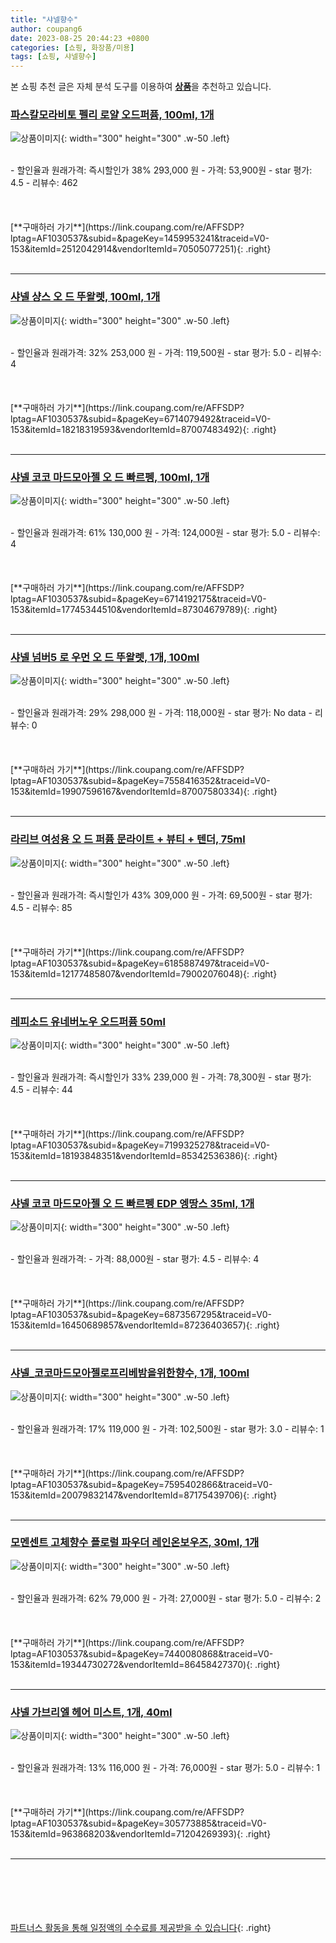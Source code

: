```yaml
---
title: "샤넬향수"
author: coupang6
date: 2023-08-25 20:44:23 +0800
categories: [쇼핑, 화장품/미용]
tags: [쇼핑, 샤넬향수]
---
```


본 쇼핑 추천 글은 자체 분석 도구를 이용하여 [**상품**](https://link.coupang.com/a/bao1ui)을 추천하고 있습니다.

### [파스칼모라비토 펠리 로얄 오드퍼퓸, 100ml, 1개](https://link.coupang.com/re/AFFSDP?lptag=AF1030537&subid=&pageKey=1459953241&traceid=V0-153&itemId=2512042914&vendorItemId=70505077251)

![상품이미지](https://thumbnail8.coupangcdn.com/thumbnails/remote/230x230ex/image/vendor_inventory/bf08/cb4b1e569e1bef3fb037b9a262f1f7ed5a0603bf62b2fed55f3de691788c.jpg){: width="300" height="300" .w-50 .left}


<br>
- 할인율과 원래가격: 즉시할인가 38%  293,000   원
- 가격: 53,900원
- star 평가: 4.5
- 리뷰수: 462
<br>
<br>
<br>
<br>
[**구매하러 가기**](https://link.coupang.com/re/AFFSDP?lptag=AF1030537&subid=&pageKey=1459953241&traceid=V0-153&itemId=2512042914&vendorItemId=70505077251){: .right}
<br>
<br>

---

### [샤넬 샹스 오 드 뚜왈렛, 100ml, 1개](https://link.coupang.com/re/AFFSDP?lptag=AF1030537&subid=&pageKey=6714079492&traceid=V0-153&itemId=18218319593&vendorItemId=87007483492)

![상품이미지](https://thumbnail7.coupangcdn.com/thumbnails/remote/230x230ex/image/vendor_inventory/db9e/6112742324a195df05f9e64a5ade5a9ff126f074bc07eccdfa5467232026.jpg){: width="300" height="300" .w-50 .left}


<br>
- 할인율과 원래가격: 32%  253,000   원
- 가격: 119,500원
- star 평가: 5.0
- 리뷰수: 4
<br>
<br>
<br>
<br>
[**구매하러 가기**](https://link.coupang.com/re/AFFSDP?lptag=AF1030537&subid=&pageKey=6714079492&traceid=V0-153&itemId=18218319593&vendorItemId=87007483492){: .right}
<br>
<br>

---

### [샤넬 코코 마드모아젤 오 드 빠르펭, 100ml, 1개](https://link.coupang.com/re/AFFSDP?lptag=AF1030537&subid=&pageKey=6714192175&traceid=V0-153&itemId=17745344510&vendorItemId=87304679789)

![상품이미지](https://thumbnail7.coupangcdn.com/thumbnails/remote/230x230ex/image/vendor_inventory/5c8d/b6ffabecb4fd2377d8baec8ac964da79a994c662a1726e4f0de3c3f66927.jpg){: width="300" height="300" .w-50 .left}


<br>
- 할인율과 원래가격: 61%  130,000   원
- 가격: 124,000원
- star 평가: 5.0
- 리뷰수: 4
<br>
<br>
<br>
<br>
[**구매하러 가기**](https://link.coupang.com/re/AFFSDP?lptag=AF1030537&subid=&pageKey=6714192175&traceid=V0-153&itemId=17745344510&vendorItemId=87304679789){: .right}
<br>
<br>

---

### [샤넬 넘버5 로 우먼 오 드 뚜왈렛, 1개, 100ml](https://link.coupang.com/re/AFFSDP?lptag=AF1030537&subid=&pageKey=7558416352&traceid=V0-153&itemId=19907596167&vendorItemId=87007580334)

![상품이미지](https://thumbnail10.coupangcdn.com/thumbnails/remote/230x230ex/image/vendor_inventory/7787/af1086de0b901854d26716e7f259512bec98fc69f5cbe1548133746defe4.jpg){: width="300" height="300" .w-50 .left}


<br>
- 할인율과 원래가격: 29%  298,000   원
- 가격: 118,000원
- star 평가: No data
- 리뷰수: 0
<br>
<br>
<br>
<br>
[**구매하러 가기**](https://link.coupang.com/re/AFFSDP?lptag=AF1030537&subid=&pageKey=7558416352&traceid=V0-153&itemId=19907596167&vendorItemId=87007580334){: .right}
<br>
<br>

---

### [라리브 여성용 오 드 퍼퓸 문라이트 + 뷰티 + 텐더, 75ml](https://link.coupang.com/re/AFFSDP?lptag=AF1030537&subid=&pageKey=6185887497&traceid=V0-153&itemId=12177485807&vendorItemId=79002076048)

![상품이미지](https://thumbnail6.coupangcdn.com/thumbnails/remote/230x230ex/image/vendor_inventory/b795/3431b96259b3895eb7d1cc3aa4b48921c06e3578407ad0b073f6f38a0c06.jpg){: width="300" height="300" .w-50 .left}


<br>
- 할인율과 원래가격: 즉시할인가 43%  309,000   원
- 가격: 69,500원
- star 평가: 4.5
- 리뷰수: 85
<br>
<br>
<br>
<br>
[**구매하러 가기**](https://link.coupang.com/re/AFFSDP?lptag=AF1030537&subid=&pageKey=6185887497&traceid=V0-153&itemId=12177485807&vendorItemId=79002076048){: .right}
<br>
<br>

---

### [레피소드 유네버노우 오드퍼퓸 50ml](https://link.coupang.com/re/AFFSDP?lptag=AF1030537&subid=&pageKey=7199325278&traceid=V0-153&itemId=18193848351&vendorItemId=85342536386)

![상품이미지](https://thumbnail9.coupangcdn.com/thumbnails/remote/230x230ex/image/vendor_inventory/541d/d06bda9eac0c6be44ef11ee2c50570012ff86f5dd2070501aacf136f4264.jpg){: width="300" height="300" .w-50 .left}


<br>
- 할인율과 원래가격: 즉시할인가 33%  239,000   원
- 가격: 78,300원
- star 평가: 4.5
- 리뷰수: 44
<br>
<br>
<br>
<br>
[**구매하러 가기**](https://link.coupang.com/re/AFFSDP?lptag=AF1030537&subid=&pageKey=7199325278&traceid=V0-153&itemId=18193848351&vendorItemId=85342536386){: .right}
<br>
<br>

---

### [샤넬 코코 마드모아젤 오 드 빠르펭 EDP 엥땅스 35ml, 1개](https://link.coupang.com/re/AFFSDP?lptag=AF1030537&subid=&pageKey=6873567295&traceid=V0-153&itemId=16450689857&vendorItemId=87236403657)

![상품이미지](https://thumbnail10.coupangcdn.com/thumbnails/remote/230x230ex/image/vendor_inventory/0ae2/fee271d66ba596e0e978bd6f0da634f96ad77ed253c503fe2505b4d9a6a5.png){: width="300" height="300" .w-50 .left}


<br>
- 할인율과 원래가격: 
- 가격: 88,000원
- star 평가: 4.5
- 리뷰수: 4
<br>
<br>
<br>
<br>
[**구매하러 가기**](https://link.coupang.com/re/AFFSDP?lptag=AF1030537&subid=&pageKey=6873567295&traceid=V0-153&itemId=16450689857&vendorItemId=87236403657){: .right}
<br>
<br>

---

### [샤넬_코코마드모아젤로프리베밤을위한향수, 1개, 100ml](https://link.coupang.com/re/AFFSDP?lptag=AF1030537&subid=&pageKey=7595402866&traceid=V0-153&itemId=20079832147&vendorItemId=87175439706)

![상품이미지](https://thumbnail6.coupangcdn.com/thumbnails/remote/230x230ex/image/vendor_inventory/f2ed/fa9b162458bcbf632f0c4e44fd16e1cc702f230bfab915d083bdc2b4e05c.jpg){: width="300" height="300" .w-50 .left}


<br>
- 할인율과 원래가격: 17%  119,000   원
- 가격: 102,500원
- star 평가: 3.0
- 리뷰수: 1
<br>
<br>
<br>
<br>
[**구매하러 가기**](https://link.coupang.com/re/AFFSDP?lptag=AF1030537&subid=&pageKey=7595402866&traceid=V0-153&itemId=20079832147&vendorItemId=87175439706){: .right}
<br>
<br>

---

### [모멘센트 고체향수 플로럴 파우더 레인온보우즈, 30ml, 1개](https://link.coupang.com/re/AFFSDP?lptag=AF1030537&subid=&pageKey=7440080868&traceid=V0-153&itemId=19344730272&vendorItemId=86458427370)

![상품이미지](https://thumbnail10.coupangcdn.com/thumbnails/remote/230x230ex/image/retail/images/2023/07/03/15/6/c4d3f400-80c9-4379-bd37-06300417abd6.png){: width="300" height="300" .w-50 .left}


<br>
- 할인율과 원래가격: 62%  79,000   원
- 가격: 27,000원
- star 평가: 5.0
- 리뷰수: 2
<br>
<br>
<br>
<br>
[**구매하러 가기**](https://link.coupang.com/re/AFFSDP?lptag=AF1030537&subid=&pageKey=7440080868&traceid=V0-153&itemId=19344730272&vendorItemId=86458427370){: .right}
<br>
<br>

---

### [샤넬 가브리엘 헤어 미스트, 1개, 40ml](https://link.coupang.com/re/AFFSDP?lptag=AF1030537&subid=&pageKey=305773885&traceid=V0-153&itemId=963868203&vendorItemId=71204269393)

![상품이미지](https://thumbnail10.coupangcdn.com/thumbnails/remote/230x230ex/image/retail/images/2020/07/24/13/6/739d8cd8-8477-447e-9bd0-771ff31560bd.jpg){: width="300" height="300" .w-50 .left}


<br>
- 할인율과 원래가격: 13%  116,000   원
- 가격: 76,000원
- star 평가: 5.0
- 리뷰수: 1
<br>
<br>
<br>
<br>
[**구매하러 가기**](https://link.coupang.com/re/AFFSDP?lptag=AF1030537&subid=&pageKey=305773885&traceid=V0-153&itemId=963868203&vendorItemId=71204269393){: .right}
<br>
<br>

---
<br><br><br><br><br> [파트너스 활동을 통해 일정액의 수수료를 제공받을 수 있습니다](https://link.coupang.com/a/bao1ui){: .right}